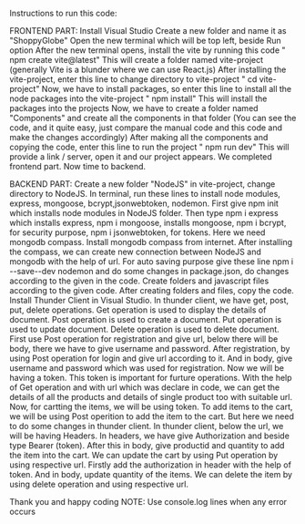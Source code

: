Instructions to run this code:

FRONTEND PART:
Install Visual Studio
Create a new folder and name it as "ShoppyGlobe"
Open the new terminal which will be top left, beside Run option
After the new terminal opens, install the vite by running this code " npm create vite@latest" This will create a folder named vite-project (generally Vite is a blunder where we can use React.js)
After installing the vite-project, enter this line to change directory to vite-project " cd vite-project"
Now, we have to install packages, so enter this line to install all the node packages into the vite-project " npm install" This will install the packages into the projects
Now, we have to create a folder named "Components" and create all the components in that folder (You can see the code, and it quite easy, just compare the manual code and this code and make the changes accordingly)
After making all the components and copying the code, enter this line to run the project " npm run dev" This will provide a link / server, open it and our project appears. We completed frontend part. Now time to backend.

BACKEND PART:
Create a new folder "NodeJS" in vite-project, change directory to NodeJS.
In terminal, run these lines to install node modules, express, mongoose, bcrypt,jsonwebtoken, nodemon.
First give npm init which installs node modules in NodeJS folder. Then type npm i express which installs express, npm i mongoose, installs mongoose, npm i bcrypt, for security purpose, npm i jsonwebtoken, for tokens.
Here we need mongodb compass. Install mongodb compass from internet. After installing the compass, we can create new connection between NodeJS and mongodb with the help of url.
For auto saving purpose give these line npm i --save--dev nodemon and do some changes in package.json, do changes according to the given in the code.
Create folders and javascript files according to the given code.
After creating folders and files, copy the code.
Install Thunder Client in Visual Studio. In thunder client, we have get, post, put, delete operations. Get operation is used to display the details of document. Post operation is used to create a document. Put operation is used to update document. Delete operation is used to delete document.
First use Post operation for registration and give url, below there will be body, there we have to give username and password. After registration, by using Post operation for login and give url according to it. And in body, give username and password which was used for registration. Now we will be having a token. This token is important for furture operations.
With the help of Get operation and with url which was declare in code, we can get the details of all the products and details of single product too with suitable url.
Now, for cartting the items, we will be using token. To add items to the cart, we will be using Post operition to add the item to the cart. But here we need to do some changes in thunder client. In thunder client, below the url, we will be having Headers. In headers, we have give Authorization and beside type Bearer (token). After this in body, give productid and quantity to add the item into the cart.
We can update the cart by using Put operation by using respective url. Firstly add the authorization in header with the help of token. And in body, update quantity of the items. 
We can delete the item by using delete operation and using respective url.

Thank you and happy coding
NOTE: Use console.log lines when any error occurs
